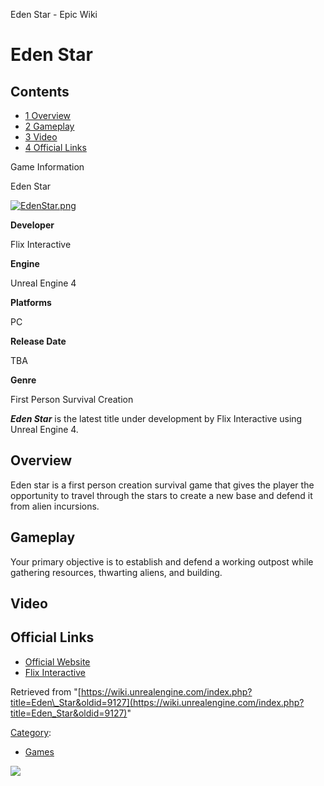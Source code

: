 Eden Star - Epic Wiki                    

Eden Star
=========

Contents
--------

*   [1 Overview](#Overview)
*   [2 Gameplay](#Gameplay)
*   [3 Video](#Video)
*   [4 Official Links](#Official_Links)

Game Information

Eden Star

[![EdenStar.png](https://d3ar1piqh1oeli.cloudfront.net/d/db/EdenStar.png/240px-EdenStar.png)](/File:EdenStar.png)

**Developer**

Flix Interactive

**Engine**

Unreal Engine 4

**Platforms**

PC

**Release Date**

TBA

**Genre**

First Person Survival Creation

_**Eden Star**_ is the latest title under development by Flix Interactive using Unreal Engine 4.

Overview
--------

Eden star is a first person creation survival game that gives the player the opportunity to travel through the stars to create a new base and defend it from alien incursions.

Gameplay
--------

Your primary objective is to establish and defend a working outpost while gathering resources, thwarting aliens, and building.

Video
-----

Official Links
--------------

*   [Official Website](http://www.edenstargame.com/)
*   [Flix Interactive](http://www.flixinteractive.com/)

Retrieved from "[https://wiki.unrealengine.com/index.php?title=Eden\_Star&oldid=9127](https://wiki.unrealengine.com/index.php?title=Eden_Star&oldid=9127)"

[Category](/Special:Categories "Special:Categories"):

*   [Games](/Category:Games "Category:Games")

  ![](https://tracking.unrealengine.com/track.png)